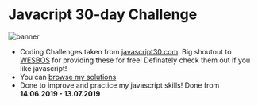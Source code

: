 # Javacript 30-day Challenge

![banner](https://user-images.githubusercontent.com/44790691/59509724-1fc77900-8eb2-11e9-89d0-f8e729b345fc.png)

- Coding Challenges taken from [javascript30.com](https://javascript30.com/). Big shoutout to [WESBOS](https://wesbos.com/) for providing these for free! Definately check them out if you like javascript!
- You can [browse my solutions](https://dcts.github.io/javascript30-codingChallenges/)
- Done to improve and practice my javascript skills! Done from **14.06.2019 - 13.07.2019**
